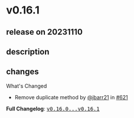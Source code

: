 # v0.16.1

## release on 20231110
## description
## changes
What's Changed

* Remove duplicate method by <a class="user-mention notranslate" data-hovercard-type="user" data-hovercard-url="/users/jbarr21/hovercard" data-octo-click="hovercard-link-click" data-octo-dimensions="link_type:self" href="https://github.com/jbarr21">@jbarr21</a> in <a class="issue-link js-issue-link" data-error-text="Failed to load title" data-id="1970916239" data-permission-text="Title is private" data-url="https://github.com/uber/RIBs/issues/621" data-hovercard-type="pull_request" data-hovercard-url="/uber/RIBs/pull/621/hovercard" href="https://github.com/uber/RIBs/pull/621">#621</a>

<strong>Full Changelog</strong>: <a class="commit-link" href="https://github.com/uber/RIBs/compare/v0.16.0...v0.16.1"><tt>v0.16.0...v0.16.1</tt></a>

